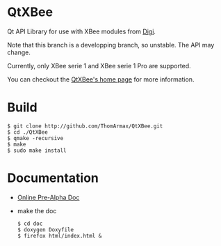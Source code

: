 # QtXBee
Qt API Library for use with XBee modules from [Digi](http://www.digi.com/products/wireless-wired-embedded-solutions/zigbee-rf-modules/).

Note that this branch is a developping branch, so unstable.
The API may change.

Currently, only XBee serie 1 and XBee serie 1 Pro are supported.

You can checkout the [QtXBee's home page](http://thomarmax.github.io/QtXBee/ "home page") for more information.

# Build
```
$ git clone http://github.com/ThomArmax/QtXBee.git
$ cd ./QtXBee
$ qmake -recursive
$ make
$ sudo make install
```

# Documentation
 - [Online Pre-Alpha Doc](http://thomarmax.github.io/QtXBee/doc/pre_alpha/index.html "Online Pre-Alpha Doc")
 - make the doc
 
   ```
   $ cd doc
   $ doxygen Doxyfile
   $ firefox html/index.html &
   ```
   
